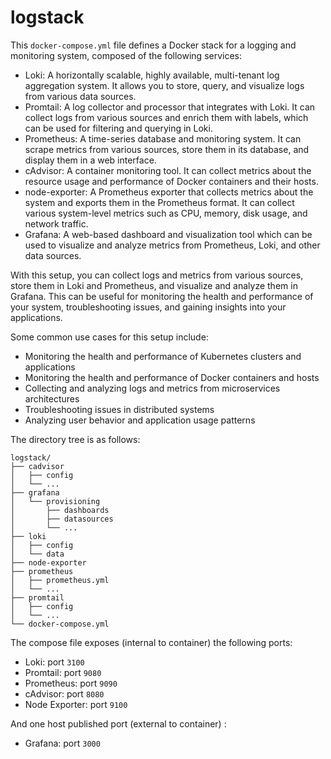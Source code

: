 # logstack

This `docker-compose.yml` file defines a Docker stack for a logging and monitoring system, composed of the following services:

- Loki: A horizontally scalable, highly available, multi-tenant log aggregation system. It allows you to store, query, and visualize logs from various data sources.
- Promtail: A log collector and processor that integrates with Loki. It can collect logs from various sources and enrich them with labels, which can be used for filtering and querying in Loki.
- Prometheus: A time-series database and monitoring system. It can scrape metrics from various sources, store them in its database, and display them in a web interface.
- cAdvisor: A container monitoring tool. It can collect metrics about the resource usage and performance of Docker containers and their hosts.
- node-exporter: A Prometheus exporter that collects metrics about the system and exports them in the Prometheus format. It can collect various system-level metrics such as CPU, memory, disk usage, and network traffic.
- Grafana: A web-based dashboard and visualization tool which can be used to visualize and analyze metrics from Prometheus, Loki, and other data sources.

With this setup, you can collect logs and metrics from various sources, store them in Loki and Prometheus, and visualize and analyze them in Grafana. This can be useful for monitoring the health and performance of your system, troubleshooting issues, and gaining insights into your applications.

Some common use cases for this setup include:

- Monitoring the health and performance of Kubernetes clusters and applications
- Monitoring the health and performance of Docker containers and hosts
- Collecting and analyzing logs and metrics from microservices architectures
- Troubleshooting issues in distributed systems
- Analyzing user behavior and application usage patterns

The directory tree is as follows:

```
logstack/
├── cadvisor
│   ├── config
│   └── ...
├── grafana
│   └── provisioning
│       ├── dashboards
│       ├── datasources
│       └── ...
├── loki
│   ├── config
│   └── data
├── node-exporter
├── prometheus
│   ├── prometheus.yml
│   └── ...
├── promtail
│   ├── config
│   └── ...
└── docker-compose.yml
```

The compose file exposes (internal to container) the following ports:

- Loki: port `3100`
- Promtail: port `9080`
- Prometheus: port `9090`
- cAdvisor: port `8080`
- Node Exporter: port `9100`

And one host published port (external to container) :
- Grafana: port `3000`
